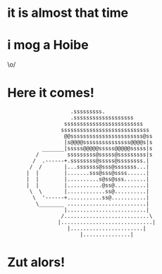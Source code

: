 # it is almost that time

# i mog a Hoibe
\o/


# Here it comes!
                        .sssssssss.
                        .sssssssssssssssssss
                      sssssssssssssssssssssssss
                     ssssssssssssssssssssssssssss
                      @@sssssssssssssssssssssss@ss
                      |s@@@@sssssssssssssss@@@@s|s
               _______|sssss@@@@@sssss@@@@@sssss|s
             /         sssssssss@sssss@sssssssss|s
            /  .------+.ssssssss@sssss@ssssssss.|
           /  /       |...sssssss@sss@sssssss...|
          |  |        |.......sss@sss@ssss......|
          |  |        |..........s@ss@sss.......|
          |  |        |...........@ss@..........|
           \  \       |............ss@..........|
            \  '------+...........ss@...........|
             \________ .........................|
                      |.........................|
                     /...........................\
                    |.............................|
                       |.......................|
                           |...............|
# Zut alors!
